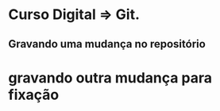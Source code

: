 # Curso Digital => Git.

## Gravando uma mudança no repositório
# gravando outra mudança para fixação